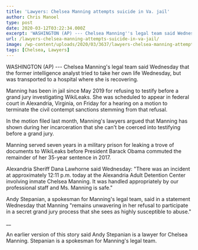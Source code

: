 ```yaml
---
title: 'Lawyers: Chelsea Manning attempts suicide in Va. jail'
author: Chris Manoel
type: post
date: 2020-03-12T03:22:34.000Z
excerpt: 'WASHINGTON (AP) --- Chelsea Manning''s legal team said Wednesday that the former intelligence analyst tried to take her own life Wednesday, but was transported to a hospital where she is recovering. Manning has been in jail since May 2019 for refusing to testify before a grand jury investigating WikiLeaks. She was scheduled to appear in&hellip;'
url: /lawyers-chelsea-manning-attempts-suicide-in-va-jail/
image: /wp-content/uploads/2020/03/3637/lawyers-chelsea-manning-attempts-suicide-in-va-jail.png
tags: [Chelsea, Lawyers]
---
```


WASHINGTON (AP) --- Chelsea Manning's legal team said Wednesday that the former intelligence analyst tried to take her own life Wednesday, but was transported to a hospital where she is recovering.

Manning has been in jail since May 2019 for refusing to testify before a grand jury investigating WikiLeaks. She was scheduled to appear in federal court in Alexandria, Virginia, on Friday for a hearing on a motion to terminate the civil contempt sanctions stemming from that refusal.

In the motion filed last month, Manning's lawyers argued that Manning has shown during her incarceration that she can't be coerced into testifying before a grand jury.

Manning served seven years in a military prison for leaking a trove of documents to WikiLeaks before President Barack Obama commuted the remainder of her 35-year sentence in 2017.

Alexandria Sheriff Dana Lawhorne said Wednesday: "There was an incident at approximately 12:11 p.m. today at the Alexandria Adult Detention Center involving inmate Chelsea Manning. It was handled appropriately by our professional staff and Ms. Manning is safe."

Andy Stepanian, a spokesman for Manning's legal team, said in a statement Wednesday that Manning "remains unwavering in her refusal to participate in a secret grand jury process that she sees as highly susceptible to abuse."

\_\_

An earlier version of this story said Andy Stepanian is a lawyer for Chelsea Manning. Stepanian is a spokesman for Manning's legal team.
